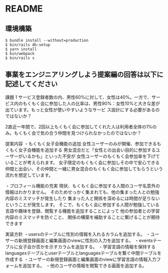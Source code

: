 # README

## 環境構築
```
$ bundle install --without=production
$ bin/rails db:setup
$ yarn install
$ bin/webpack
$ bin/rails s
```

## 事業をエンジニアリングしよう提案編の回答は以下に記述してください

課題
1 サービス登録者数の内、男性60%に対して、女性は40%。一方で、サービス内のもくもく会に参加した人の比率は、男性90%：女性10%と大きな差が出ています。もっと女性が使いやすいようなサービ
  ス設計にする必要があるのではないか？

2直近一年間で、2回以上もくもく会に参加してくれた人は利用者全体の1%のみ。もくもく会で気の合う仲間を見つけられなかったのではないか？

提案内容
・もくもく女子会機能の追加
女性ユーザーのみが開催、参加できるもくもく女子会機能を追加する
男女混合だと「女性との出会い目的に参加するユーザーがいるかも」といった不安が
女性ユーザーのもくもく会参加率を下げていることが考えられます。
女子限定のもくもく会に参加しその中で安心できる仲間と出会い、その仲間と一緒に男女混合のもくもく会に参加してもらうという流れを想定しています。

・プロフィール機能の充実
現状、もくもく会に参加する人間のユーザ名意外の情報はわかりません。
そのためせっかく集まれても、他の集まった人との勉強内容のミスマッチが発生したり
集まった人と関係を深めるには時間が足りないということが発生します。
そこで、もくもく会に参加する人間が勉強している言語や趣味を登録、閲覧する機能を追加することによって
他の参加者との学習内容のミスマッチを防ぐこと、
関係の構築を補助することに繋げることが期待できます

実装方針
・usersのテーブルに性別の情報を入れるカラムを追加する。
・ユーザーの新規登録画面と編集画面のviewに性別の入力を追加する。
・eventsテーブルに女子会か否かを示すカラムを追加する。
・学習言語の情報を保持するlanguagesテーブルとuserテーブルとlanguagesテーブルを繋ぐ中間テーブルを作成する
・ユーザーの新規登録画面と編集画面のviewに学習言語の情報入力フォームを追加する。
・他のユーザの情報を閲覧できる画面を追加する。